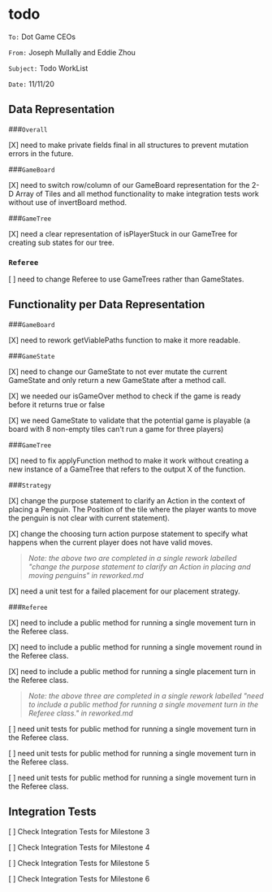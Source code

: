 #  todo

`To:` Dot Game CEOs

`From:` Joseph Mullally and Eddie Zhou

`Subject:` Todo WorkList

`Date:` 11/11/20

## Data Representation

###`Overall`

[X] need to make private fields final in all structures to prevent mutation errors in 
the future.

###`GameBoard`

[X] need to switch row/column of our GameBoard representation for the 2-D Array of Tiles and all 
method functionality to make integration tests work without use of invertBoard method.

###`GameTree`

[X] need a clear representation of isPlayerStuck in our GameTree for creating sub states for our 
tree.

### `Referee`

[ ] need to change Referee to use GameTrees rather than GameStates.

## Functionality per Data Representation

###`GameBoard`

[X] need to rework getViablePaths function to make it more readable.

###`GameState`

[X] need to change our GameState to not ever mutate the current GameState and only return a new 
GameState after a method call.

[X] we needed our isGameOver method to check if the game is ready before it returns true or false

[X] we need GameState to validate that the potential game is playable (a board with 8 non-empty 
tiles can't run a game for three players)

###`GameTree`

[X] need to fix applyFunction method to make it work without creating a new instance of a GameTree 
that refers to the output X of the function.

###`Strategy`

[X] change the purpose statement to clarify an Action in the context of placing a Penguin. The
Position of the tile where the player wants to move the penguin is not clear with current 
statement).

[X] change the choosing turn action purpose statement to specify what happens when the current 
player does not have valid moves.

> *Note: the above two are completed in a single rework labelled "change the purpose statement to 
clarify an Action in placing and moving penguins" in reworked.md*

[X] need a unit test for a failed placement for our placement strategy.
 
###`Referee`

[X] need to include a public method for running a single movement turn in the Referee class.

[X] need to include a public method for running a single movement round in the Referee class.

[X] need to include a public method for running a single placement turn in the Referee class.

> *Note: the above three are completed in a single rework labelled "need to include a public method 
for running a single movement turn in the Referee class." in reworked.md*

[ ] need unit tests for public method for running a single movement turn in the Referee class.

[ ] need unit tests for public method for running a single movement turn in the Referee class.

[ ] need unit tests for public method for running a single movement turn in the Referee class.


## Integration Tests

[ ] Check Integration Tests for Milestone 3

[ ] Check Integration Tests for Milestone 4

[ ] Check Integration Tests for Milestone 5

[ ] Check Integration Tests for Milestone 6
